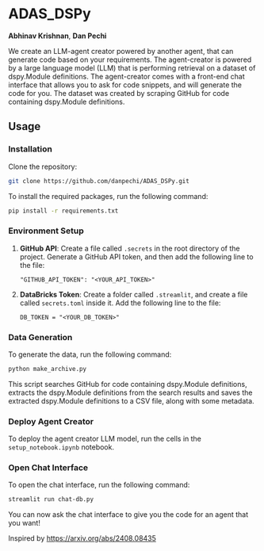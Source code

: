 # ADAS_DSPy

**Abhinav Krishnan**, **Dan Pechi**

We create an LLM-agent creator powered by another agent, that can generate code based on your requirements. The agent-creator is powered by a large language model (LLM) that is performing retrieval on a dataset of dspy.Module definitions. The agent-creator comes with a front-end chat interface that allows you to ask for code snippets, and will generate the code for you. The dataset was created by scraping GitHub for code containing dspy.Module definitions.

## Usage

### Installation
Clone the repository:
```bash
git clone https://github.com/danpechi/ADAS_DSPy.git
```

To install the required packages, run the following command:
```bash
pip install -r requirements.txt
```

### Environment Setup

1. **GitHub API**: 
   Create a file called `.secrets` in the root directory of the project. 
   Generate a GitHub API token, and then add the following line to the file:
   ```
   "GITHUB_API_TOKEN": "<YOUR_API_TOKEN>"
   ```
2. **DataBricks Token**:
   Create a folder called `.streamlit`, and create a file called `secrets.toml` inside it.
   Add the following line to the file:
   ```
   DB_TOKEN = "<YOUR_DB_TOKEN>"
   ```
### Data Generation

To generate the data, run the following command:

   ```bash
   python make_archive.py
   ```
   This script searches GitHub for code containing dspy.Module definitions, extracts the dspy.Module definitions from the search results and saves the extracted dspy.Module definitions to a CSV file, along with some metadata. 

### Deploy Agent Creator

To deploy the agent creator LLM model, run the cells in the `setup_notebook.ipynb` notebook.

### Open Chat Interface

To open the chat interface, run the following command:
```bash
streamlit run chat-db.py
```
You can now ask the chat interface to give you the code for an agent that you want!



Inspired by https://arxiv.org/abs/2408.08435
